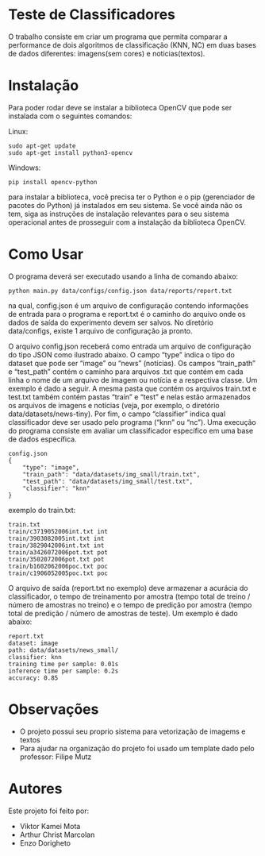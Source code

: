 # Teste de Classificadores
O trabalho consiste em criar um programa que permita comparar a performance de dois algoritmos de classificação (KNN, NC) em duas bases de dados diferentes: imagens(sem cores) e noticias(textos).

# Instalação
Para poder rodar deve se instalar a biblioteca OpenCV que pode ser instalada com o seguintes comandos:

Linux:

    sudo apt-get update
    sudo apt-get install python3-opencv

Windows:

    pip install opencv-python

para instalar a biblioteca, você precisa ter o Python e o pip (gerenciador de pacotes do Python) já instalados em seu sistema. Se você ainda não os tem, siga as instruções de instalação relevantes para o seu sistema operacional antes de prosseguir com a instalação da biblioteca OpenCV.

# Como Usar
O programa deverá ser executado usando a linha de comando abaixo:

    python main.py data/configs/config.json data/reports/report.txt

na qual, config.json é um arquivo de configuração contendo informações de entrada para o programa e report.txt é o caminho do arquivo onde os dados de saída do experimento devem ser salvos. No diretório data/configs, existe 1 arquivo de configuração ja pronto.

O arquivo config.json receberá como entrada um arquivo de configuração do tipo JSON como ilustrado abaixo. O campo “type” indica o tipo do dataset que pode ser “image” ou “news” (notícias). 
Os campos “train_path” e “test_path” contém o caminho para arquivos .txt que contém em cada linha o nome de um arquivo de imagem ou notícia e a respectiva classe. Um exemplo é dado a seguir. A mesma pasta que contém os arquivos train.txt e test.txt também contém pastas “train” e “test” e nelas estão armazenados os arquivos de imagens e notícias (veja, por exemplo, o diretório data/datasets/news-tiny). Por fim, o campo “classifier” indica qual classificador deve ser usado pelo programa (“knn” ou “nc”). 
Uma execução do programa consiste em avaliar um classificador específico em uma base de dados específica.

    config.json
    {
        "type": "image",
        "train_path": "data/datasets/img_small/train.txt",
        "test_path": "data/datasets/img_small/test.txt",
        "classifier": "knn"
    }

exemplo do train.txt:

    train.txt
    train/c3719052006int.txt int
    train/3903082005int.txt int
    train/3829042006int.txt int
    train/a3426072006pot.txt pot
    train/3502072006pot.txt pot
    train/b1602062006poc.txt poc
    train/c1906052005poc.txt poc
 
O arquivo de saída (report.txt no exemplo) deve armazenar a acurácia do classificador, o tempo de treinamento por amostra (tempo total de treino / número de amostras no treino) e o tempo de predição por amostra (tempo total de predição / número de amostras de teste). Um exemplo é dado abaixo:

    report.txt
    dataset: image
    path: data/datasets/news_small/
    classifier: knn
    training time per sample: 0.01s
    inference time per sample: 0.2s
    accuracy: 0.85

# Observações
* O projeto possui seu proprio sistema para vetorização de imagems e textos
* Para ajudar na organização do projeto foi usado um template dado pelo professor: Filipe Mutz

# Autores
Este projeto foi feito por:
* Viktor Kamei Mota
* Arthur Christ Marcolan
* Enzo Dorigheto

